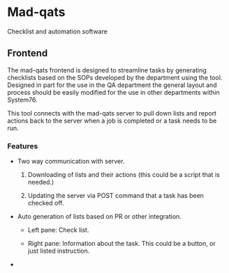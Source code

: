 # Mad-qats

Checklist and automation software

## Frontend

The mad-qats frontend is designed to streamline tasks by generating checklists based on the SOPs developed by the department using the tool. Designed in part for the use in the QA department the general layout and process should be easily modified for the use in other departments within System76. 

This tool connects with the mad-qats server to pull down lists and report actions back to the server when a job is completed or a task needs to be run. 

### Features

* Two way communication with server.
  
  1. Downloading of lists and their actions (this could be a script that is needed.)
  
  2. Updating the server via POST command that a task has been checked off. 

* Auto generation of lists based on PR or other integration.
  
  * Left pane: Check list.
  
  * Right pane: Information about the task. This could be a button, or just listed instruction.

* 
